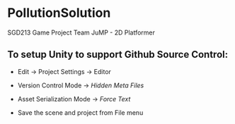# PollutionSolution
SGD213 Game Project Team JuMP - 2D Platformer

## To setup Unity to support Github Source Control:
* Edit → Project Settings → Editor 

* Version Control Mode → *Hidden Meta Files* 
* Asset Serialization Mode → *Force Text*

* Save the scene and project from File menu
